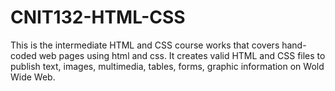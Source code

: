 # CNIT132-HTML-CSS


This is the intermediate HTML and CSS course works that covers hand-coded web pages using html and css. It creates valid HTML and CSS files to publish text, images, multimedia, tables, forms, graphic information on Wold Wide Web.
